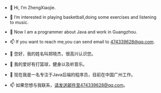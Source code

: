 - 👋 Hi, I’m ZhengXiaojie.
- 👀 I’m interested in playing basketball,doing some exercises and listening to music.
- 🌱 Now I am a programmer about Java and work in Guangzhou.
- 📫 If you want to reach me,you can send email to 474339628@qq.com.

- 👋 您好，我的姓名叫郑晓杰，很高兴认识您。
- 👀 我的爱好有打篮球，健身以及听音乐。
- 🌱 现在我是一名专注于Java后端的程序员，目前在中国广州工作。
- 📫 如果您想与我联系，请发送邮件至474339628@qq.com。
